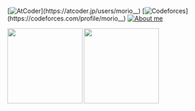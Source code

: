 [![AtCoder](https://img.shields.io/endpoint?url=https%3A%2F%2Fatcoder-badges.now.sh%2Fapi%2Fatcoder%2Fjson%2Fmorio__)](https://atcoder.jp/users/morio__)
[![Codeforces](https://img.shields.io/endpoint?url=https%3A%2F%2Fatcoder-badges.now.sh%2Fapi%2Fcodeforces%2Fjson%2Fmorio__)](https://codeforces.com/profile/morio__)
[![About me](https://img.shields.io/badge/github.io-About%20me-blue?logo=github)](https://morioprog.github.io/about/)

<div>
  <img height="170" align="left" src="https://github-readme-stats.vercel.app/api?username=morioprog&show_icons=true&count_private=true&include_all_commits=true" />
  <img height="170" src="https://github-readme-stats.vercel.app/api/top-langs/?username=morioprog&hide=jupyter%20notebook&layout=compact&langs_count=8" />
</div>
